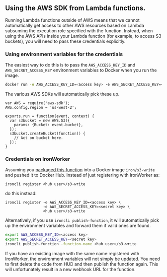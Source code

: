 ## Using the AWS SDK from Lambda functions.

Running Lambda functions outside of AWS means that we cannot automatically get
access to other AWS resources based on Lambda subsuming the execution role
specified with the function. Instead, when using the AWS APIs inside your
Lambda function (for example, to access S3 buckets), you will need to pass
these credentials explicitly.

### Using environment variables for the credentials

The easiest way to do this is to pass the `AWS_ACCESS_KEY_ID` and
`AWS_SECRET_ACCESS_KEY` environment variables to Docker when you run the image.

```sh
docker run -e AWS_ACCESS_KEY_ID=<access key> -e AWS_SECRET_ACCESS_KEY=<secret key> <image>
```

The various AWS SDKs will automatically pick these up.

    var AWS = require('aws-sdk');
    AWS.config.region = 'us-west-2';

    exports.run = function(event, context) {
      var s3bucket = new AWS.S3({
        params: {Bucket: event.bucket},
      });
      s3bucket.createBucket(function() {
        // Act on bucket here.
      });
    }

### Credentials on IronWorker

Assuming you [packaged this function](./introduction.md) into a Docker image
`iron/s3-write` and pushed it to Docker Hub. Instead of just registering with
IronWorker as:

    ironcli register <hub user>/s3-write

do this instead:

    ironcli register -e AWS_ACCESS_KEY_ID=<access key> \
                     -e AWS_SECRET_ACCESS_KEY=<secret key> \
                     <hub user>/s3-write

Alternatively, if you use `ironcli publish-function`, it will automatically
pick up the environment variables and forward them if valid ones are found.

```sh
export AWS_ACCESS_KEY_ID=<access key>
export AWS_SECRET_ACCESS_KEY=<secret key>
ironcli publish-function -function-name <hub user>/s3-write
```

If you have an existing image with the same name registered with IronWorker,
the environment variables will not simply be updated. You need to first delete
the code from HUD and then publish the function again. This will unfortunately
result in a new webhook URL for the function.
